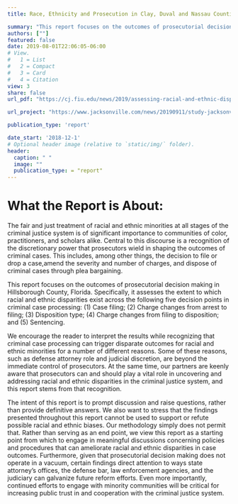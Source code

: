 ```yaml
---
title: Race, Ethnicity and Prosecution in Clay, Duval and Nassau Counties, Florida

summary: "This report focuses on the outcomes of prosecutorial decision making in Clay, Duval, and Nassau Counties, Florida. Specifically, it  assesses the   extent     to  which    racial    and   ethnic     disparities exist    across the   following five   decision points in  criminal case    processing: (1)   Case    filing;    (2)   Charge changes from    arrest     to  filing;     (3)   Disposition type;    (4)   Charge changes from    filing    to  disposition; and   (5) Sentencing."
authors: [""]
featured: false
date: 2019-08-01T22:06:05-06:00
# View.
#   1 = List
#   2 = Compact
#   3 = Card
#   4 = Citation
view: 3
share: false
url_pdf: "https://cj.fiu.edu/news/2019/assessing-racial-and-ethnic-disparities-in-criminal-case-outcomes-in-jacksonville-florida/assessing-racial-and-ethnic-disparities-in-criminal-case-outcomes-in-jacksonville-florida.pdf"

url_project: "https://www.jacksonville.com/news/20190911/study-jacksonville-prosecutors-rarely-influenced-by-race-except-with-case-dismissals"

publication_type: 'report'

date_start: '2018-12-1'
# Optional header image (relative to `static/img/` folder).
header:
  caption: " "
  image: ""
  publication_type: = "report"
---
```


# What the Report is About:

The fair and just treatment of racial and ethnic minorities at all stages of the criminal justice system is    of  significant importance to communities of  color,  practitioners,  and scholars alike.  Central to this  discourse  is  a  recognition  of  the  discretionary  power  that  prosecutors  wield  in  shaping  the  outcomes of criminal cases. This includes, among other things, the decision to file or drop a   case,amend the severity and number of charges, and dispose of criminal cases through plea bargaining.

This  report  focuses  on  the  outcomes  of  prosecutorial  decision  making  in  Hillsborough  County,  Florida.  Specifically,  it   assesses the extent to which racial and ethnic disparities exist across the following five decision points in    criminal case processing: (1) Case filing; (2) Charge changes from arrest to    filing; (3) Disposition type; (4) Charge changes from filing to    disposition; and (5) Sentencing.

We encourage the reader to interpret the results while recognizing that criminal case processing can trigger disparate outcomes for racial and ethnic minorities for a number of different reasons. Some of these reasons, such as defense attorney role and judicial discretion, are beyond the immediate control  of  prosecutors.  At  the  same  time,  our  partners  are  keenly  aware  that  prosecutors  can  and  should  play  a  vital  role  in  uncovering  and  addressing  racial  and  ethnic  disparities  in  the  criminal  justice system, and this report stems from that recognition.

The intent of this report is   to prompt discussion and raise questions, rather than provide definitive answers. We also want to stress that the findings presented throughout this report cannot be used to support or refute possible racial and ethnic biases. Our methodology simply does not permit that. Rather than serving as an end point, we view this report as a starting point from which to engage in meaningful  discussions  concerning  policies  and  procedures  that  can  ameliorate  racial  and  ethnic  disparities  in  case  outcomes.  Furthermore,  given  that  prosecutorial  decision  making  does  not  operate in    a   vacuum, certain findings direct attention to ways state attorney’s offices, the defense bar,  law  enforcement  agencies,  and  the  judiciary  can  galvanize  future  reform  efforts.  Even  more  importantly,  continued  efforts  to  engage  with  minority  communities  will  be  critical  for  increasing  public trust in and cooperation with the criminal justice system.  